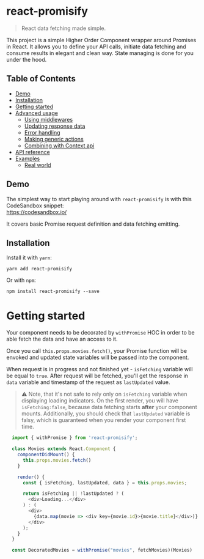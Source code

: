 # react-promisify
> React data fetching made simple.

This project is a simple Higher Order Component wrapper around Promises in React. It allows you to define your API calls, initiate data fetching and consume results in elegant and clean way. State managing is done for you under the hood.

## Table of Contents
- [Demo](#demo)
- [Installation](#installation)
- [Getting started](#getting-started)
- [Advanced usage](#advanced-usage)
  - [Using middlewares](#using-middlewares)
  - [Updating response data](#updating-response-data)
  - [Error handling](#error-handling)
  - [Making generic actions](#)
  - [Combining with Context api](#combining-with-context-api)
- [API reference](#api-reference)
- [Examples](#examples)
  - [Real world](#real-world)

## Demo
The simplest way to start playing around with `react-promisify` is with this CodeSandbox snippet:
<br/>
https://codesandbox.io/

It covers basic Promise request definition and data fetching emitting.

## Installation
Install it with `yarn`:
```
yarn add react-promisify
```
Or with `npm`:
```
npm install react-promisify --save
```

# Getting started
Your component needs to be decorated by `withPromise` HOC in order to be able fetch the data and have an access to it.

Once you call `this.props.movies.fetch()`, your Promise function will be envoked and updated state variables will be passed into the component.

When request is in progress and not finished yet - `isFetching` variable will be equal to `true`.
After request will be fetched, you'll get the response in `data` variable and timestamp of the request as `lastUpdated` value.

> ⚠️ Note, that it's not safe to rely only on `isFetching` variable when displaying loading indicators. On the first render, you will have `isFetching:false`, because data fetching starts **after** your component mounts. Additionally, you should check that `lastUpdated` variable is falsy, which is guaranteed when you render your component first time.
```javascript
  import { withPromise } from 'react-promisify';

  class Movies extends React.Component {
    componentDidMount() {
      this.props.movies.fetch()
    }

    render() {
      const { isFetching, lastUpdated, data } = this.props.movies;

      return isFetching || !lastUpdated ? (
        <div>Loading...</div>
      ) : (
        <div>
          {data.map(movie => <div key={movie.id}>{movie.title}</div>)}
        </div>
      );
    }
  }

  const DecoratedMovies = withPromise("movies", fetchMovies)(Movies)
```